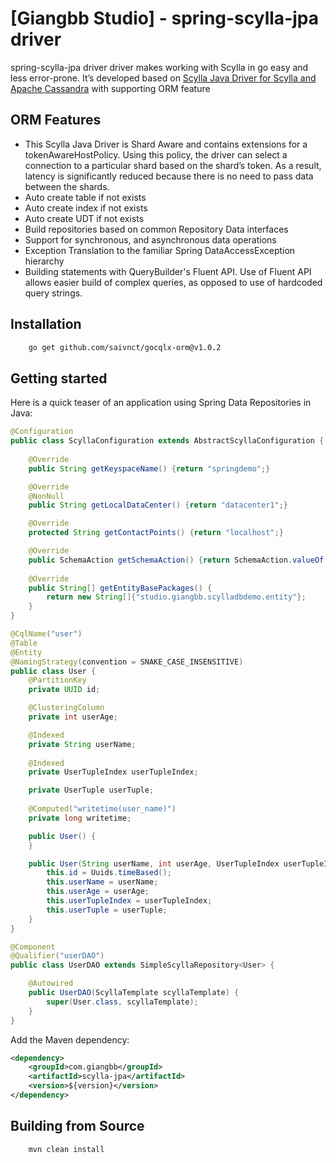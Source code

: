 # [Giangbb Studio] - spring-scylla-jpa driver

spring-scylla-jpa driver driver makes working with Scylla in go easy and less error-prone.
It’s developed based on [Scylla Java Driver for Scylla and Apache Cassandra](https://github.com/scylladb/java-driver) with supporting ORM feature

## ORM Features
* This Scylla Java Driver is Shard Aware and contains extensions for a tokenAwareHostPolicy. Using this policy, the driver can select a connection to a particular shard based on the shard’s token. As a result, latency is significantly reduced because there is no need to pass data between the shards.
* Auto create table if not exists
* Auto create index if not exists
* Auto create UDT if not exists
* Build repositories based on common Repository Data interfaces
* Support for synchronous, and asynchronous data operations
* Exception Translation to the familiar Spring DataAccessException hierarchy
* Building statements with QueryBuilder's Fluent API. Use of Fluent API allows easier build of complex queries, as opposed to use of hardcoded query strings.

## Installation

```bash
    go get github.com/saivnct/gocqlx-orm@v1.0.2
```

## Getting started

Here is a quick teaser of an application using Spring Data Repositories in Java:
```java
@Configuration
public class ScyllaConfiguration extends AbstractScyllaConfiguration {
    
    @Override
    public String getKeyspaceName() {return "springdemo";}

    @Override
    @NonNull
    public String getLocalDataCenter() {return "datacenter1";}

    @Override
    protected String getContactPoints() {return "localhost";}

    @Override
    public SchemaAction getSchemaAction() {return SchemaAction.valueOf("CREATE_IF_NOT_EXISTS");}
    
    @Override
    public String[] getEntityBasePackages() {
        return new String[]{"studio.giangbb.scylladbdemo.entity"};
    }
}

@CqlName("user")
@Table
@Entity
@NamingStrategy(convention = SNAKE_CASE_INSENSITIVE)
public class User {
    @PartitionKey
    private UUID id;

    @ClusteringColumn
    private int userAge;

    @Indexed
    private String userName;
    
    @Indexed
    private UserTupleIndex userTupleIndex;

    private UserTuple userTuple;
    
    @Computed("writetime(user_name)")
    private long writetime;

    public User() {
    }

    public User(String userName, int userAge, UserTupleIndex userTupleIndex, UserTuple userTuple) {
        this.id = Uuids.timeBased();
        this.userName = userName;
        this.userAge = userAge;
        this.userTupleIndex = userTupleIndex;
        this.userTuple = userTuple;
    }
}

@Component
@Qualifier("userDAO")
public class UserDAO extends SimpleScyllaRepository<User> {

    @Autowired
    public UserDAO(ScyllaTemplate scyllaTemplate) {
        super(User.class, scyllaTemplate);
    }
}
```

Add the Maven dependency:
```xml
<dependency>
    <groupId>com.giangbb</groupId>
    <artifactId>scylla-jpa</artifactId>
    <version>${version}</version>
</dependency>
```

## Building from Source
```bash
    mvn clean install
```